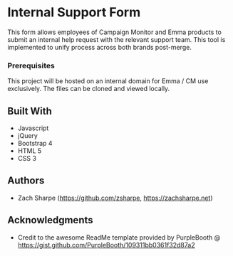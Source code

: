 # Internal Support Form

This form allows employees of Campaign Monitor and Emma products to submit an internal help request with the relevant support team. This tool is implemented to unify process across both brands post-merge.

### Prerequisites

This project will be hosted on an internal domain for Emma / CM use exclusively. The files can be cloned and viewed locally.

## Built With

* Javascript
* jQuery
* Bootstrap 4
* HTML 5
* CSS 3

## Authors

* Zach Sharpe (https://github.com/zsharpe, https://zachsharpe.net)

## Acknowledgments

* Credit to the awesome ReadMe template provided by PurpleBooth @ https://gist.github.com/PurpleBooth/109311bb0361f32d87a2